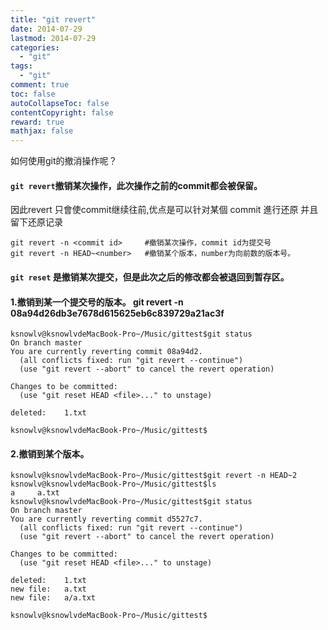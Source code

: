 ```yaml
---
title: "git revert"
date: 2014-07-29
lastmod: 2014-07-29
categories:
  - "git"
tags:
  - "git"
comment: true
toc: false
autoCollapseToc: false
contentCopyright: false
reward: true
mathjax: false
---
```


如何使用git的撤消操作呢？


#### `git revert`撤销某次操作，此次操作之前的commit都会被保留。    
因此revert 只會使commit继续往前,优点是可以针对某個 commit 進行还原 并且留下还原记录

    git revert -n <commit id>     #撤销某次操作，commit id为提交号
    git revert -n HEAD~<number>   #撤销某个版本，number为向前数的版本号。 
    
    
#### `git reset` 是撤销某次提交，但是此次之后的修改都会被退回到暂存区。
#### 1.撤销到某一个提交号的版本。    git revert -n 08a94d26db3e7678d615625eb6c839729a21ac3f
    ksnowlv@ksnowlvdeMacBook-Pro~/Music/gittest$git status
    On branch master
    You are currently reverting commit 08a94d2.
      (all conflicts fixed: run "git revert --continue")
      (use "git revert --abort" to cancel the revert operation)

    Changes to be committed:
      (use "git reset HEAD <file>..." to unstage)

	deleted:    1.txt

    ksnowlv@ksnowlvdeMacBook-Pro~/Music/gittest$

#### 2.撤销到某个版本。
    ksnowlv@ksnowlvdeMacBook-Pro~/Music/gittest$git revert -n HEAD~2
    ksnowlv@ksnowlvdeMacBook-Pro~/Music/gittest$ls
    a     a.txt
    ksnowlv@ksnowlvdeMacBook-Pro~/Music/gittest$git status
    On branch master
    You are currently reverting commit d5527c7.
      (all conflicts fixed: run "git revert --continue")
      (use "git revert --abort" to cancel the revert operation)

    Changes to be committed:
      (use "git reset HEAD <file>..." to unstage)

	deleted:    1.txt
	new file:   a.txt
	new file:   a/a.txt

    ksnowlv@ksnowlvdeMacBook-Pro~/Music/gittest$

